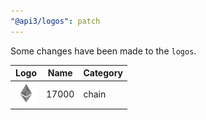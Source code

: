 ```yaml
---
"@api3/logos": patch
---
```


Some changes have been made to the `logos`.

|Logo|Name|Category|
|---|---|---|
|<img src="./raw/chains/Chain17000.svg" width="36" alt="">|17000|chain|
